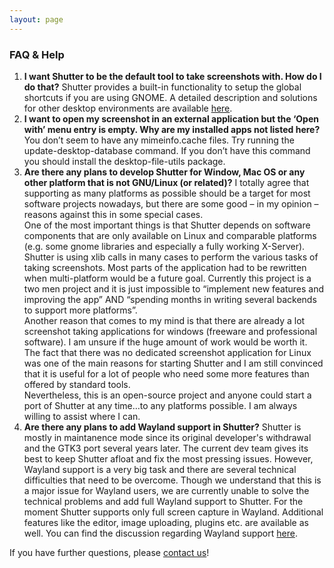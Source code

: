 ```yaml
---
layout: page
---
```

### FAQ & Help

1. **I want Shutter to be the default tool to take screenshots with. How do I do that?**
  Shutter provides a built-in functionality to setup the global shortcuts if you are using GNOME. A detailed description and solutions for other desktop environments are available [here](set-shutter-as-the-default-screenshot-tool).
2. **I want to open my screenshot in an external application but the ‘Open with’ menu entry is empty. Why are my installed apps not listed here?**
  You don’t seem to have any mimeinfo.cache files. Try running the update-desktop-database command. If you  don’t have this command you should install the desktop-file-utils package.
3. **Are there any plans to develop Shutter for Window, Mac OS or any other platform that is not GNU/Linux (or related)?**
  I totally agree that supporting as many platforms as possible should be a target for most software projects nowadays, but there are some good – in my opinion – reasons against this in some special cases.  
  One of the most important things is that Shutter depends on software components that are only available on Linux and comparable platforms (e.g. some gnome libraries and especially a fully working X-Server). Shutter is using xlib calls in many cases to perform the various tasks of taking screenshots. Most parts of the application had to be rewritten when multi-platform would be a future goal. Currently this project is a two men project and it is just impossible to “implement new features and improving the app” AND “spending months in writing several backends to support more platforms”.  
  Another reason that comes to my mind is that there are already a lot screenshot taking applications for windows (freeware and professional software). I am unsure if the huge amount of work would be worth it. The fact that there was no dedicated screenshot application for Linux was one of the main reasons for starting Shutter and I am still convinced that it is useful for a lot of people who need some more features than offered by standard tools.  
Nevertheless, this is an open-source project and anyone could start a port of Shutter at any time…to any platforms possible. I am always willing to assist where I can.
4. **Are there any plans to add Wayland support in Shutter?**
   Shutter is mostly in maintanence mode since its original developer's withdrawal and the GTK3 port several years later. The current dev team gives its best to keep Shutter afloat and fix the most pressing issues. However, Wayland support is a very big task and there are several technical difficulties that need to be overcome. Though we understand that this is a major issue for Wayland users, we are currently unable to solve the technical problems and add full Wayland support to Shutter. For the moment Shutter supports only full screen capture in Wayland. Additional features like the editor, image uploading, plugins etc. are available as well. You can find the discussion regarding Wayland support [here](https://github.com/shutter-project/shutter/issues/187).

If you have further questions, please [contact us](../contact)!
